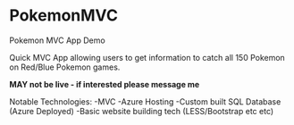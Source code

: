 # PokemonMVC
Pokemon MVC App Demo

Quick MVC App allowing users to get information to catch all 150 Pokemon on Red/Blue Pokemon games.

**MAY not be live - if interested please message me**

Notable Technologies: -MVC -Azure Hosting -Custom built SQL Database (Azure Deployed)  -Basic website building tech (LESS/Bootstrap etc etc)
